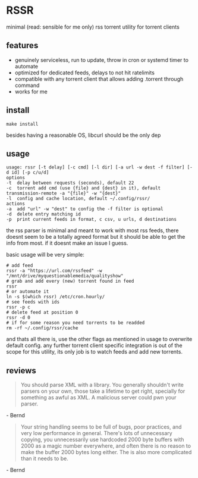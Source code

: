 # RSSR
minimal (read: sensible for me only) rss torrent utility for torrent clients

## features
- genuinely serviceless, run to update, throw in cron or systemd timer to automate
- optimized for dedicated feeds, delays to not hit ratelimits
- compatible with any torrent client that allows adding .torrent through command
- works for me

## install
```
make install
```
besides having a reasonable OS, libcurl should be the only dep

## usage
```
usage: rssr [-t delay] [-c cmd] [-l dir] [-a url -w dest -f filter] [-d id] [-p c/u/d]
options
-t	delay between requests (seconds), default 22
-c	torrent add cmd (use {file} and {dest} in it), default transmission-remote -a "{file}" -w "{dest}"
-l	config and cache location, default ~/.config/rssr/
actions
-a	add "url" -w "dest" to config the -f filter is optional
-d	delete entry matching id
-p	print current feeds in format, c csv, u urls, d destinations
```

the rss parser is minimal and meant to work with most rss feeds, there doesnt seem to be a totally agreed format but it should be able to get the info from most. if it doesnt make an issue I guess.

basic usage will be very simple:
```
# add feed
rssr -a "https://url.com/rssfeed" -w "/mnt/drive/myquestionablemedia/qualityshow"
# grab and add every (new) torrent found in feed
rssr
# or automate it
ln -s $(which rssr) /etc/cron.hourly/
# see feeds with ids
rssr -p c
# delete feed at position 0
rssr -d 0
# if for some reason you need torrents to be readded
rm -rf ~/.config/rssr/cache
```

and thats all there is, use the other flags as mentioned in usage to overwrite default config. any further torrent client specific integration is out of the scope for this utility, its only job is to watch feeds and add new torrents.

## reviews
> You should parse XML with a library. You generally shouldn't write parsers on your own, those take a lifetime to get right, specially for something as awful as XML. A malicious server could pwn your parser.

\- Bernd
> Your string handling seems to be full of bugs, poor practices, and very low performance in general. There's lots of unnecessary copying, you unnecessarily use hardcoded 2000 byte buffers with 2000 as a magic number everywhere, and often there is no reason to make the buffer 2000 bytes long either. The is also more complicated than it needs to be.

\- Bernd
